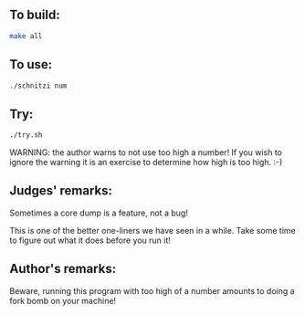 ## To build:

```sh
make all
```


## To use:

```sh
./schnitzi num
```


## Try:

```sh
./try.sh
```

WARNING: the author warns to not use too high a number! If you wish to ignore
the warning it is an exercise to determine how high is too high. :-)


## Judges' remarks:

Sometimes a core dump is a feature, not a bug!

This is one of the better one-liners we have seen in a while.
Take some time to figure out what it does before you run it!


## Author's remarks:

Beware, running this program with too high of a number
amounts to doing a fork bomb on your machine!


<!--

    Copyright © 1984-2024 by Landon Curt Noll. All Rights Reserved.

    You are free to share and adapt this file under the terms of this license:

	Creative Commons Attribution-ShareAlike 4.0 International (CC BY-SA 4.0)

    For more information, see:

	https://creativecommons.org/licenses/by-sa/4.0/

-->
